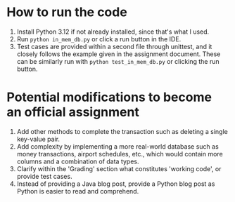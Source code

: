 # How to run the code

1. Install Python 3.12 if not already installed, since that's what I used.
2. Run ```python in_mem_db.py``` or click a run button in the IDE.
3. Test cases are provided within a second file through unittest, and it closely follows the example given in the assignment document. These can be similarly run with ```python test_in_mem_db.py``` or clicking the run button.

# Potential modifications to become an official assignment

1. Add other methods to complete the transaction such as deleting a single key-value pair. 
2. Add complexity by implementing a more real-world database such as money transactions, airport schedules, etc., which would contain more columns and a combination of data types.
3. Clarify within the 'Grading' section what constitutes 'working code', or provide test cases. 
4. Instead of providing a Java blog post, provide a Python blog post as Python is easier to read and comprehend.